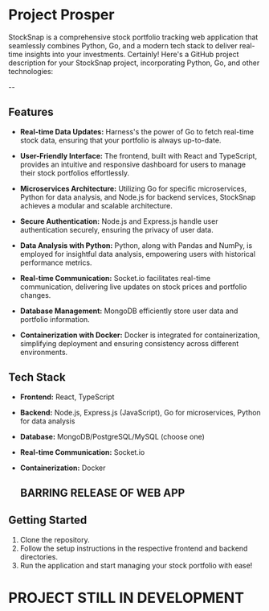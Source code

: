 # Project Prosper
StockSnap is a comprehensive stock portfolio tracking web application that seamlessly combines Python, Go, and a modern tech stack to deliver real-time insights into your investments.
Certainly! Here's a GitHub project description for your StockSnap project, incorporating Python, Go, and other technologies:

--

## Features

- **Real-time Data Updates:** Harness's the power of Go to fetch real-time stock data, ensuring that your portfolio is always up-to-date.
  
- **User-Friendly Interface:** The frontend, built with React and TypeScript, provides an intuitive and responsive dashboard for users to manage their stock portfolios effortlessly.

- **Microservices Architecture:** Utilizing Go for specific microservices, Python for data analysis, and Node.js for backend services, StockSnap achieves a modular and scalable architecture.

- **Secure Authentication:** Node.js and Express.js handle user authentication securely, ensuring the privacy of user data.

- **Data Analysis with Python:** Python, along with Pandas and NumPy, is employed for insightful data analysis, empowering users with historical performance metrics.

- **Real-time Communication:** Socket.io facilitates real-time communication, delivering live updates on stock prices and portfolio changes.

- **Database Management:** MongoDB efficiently store user data and portfolio information.

- **Containerization with Docker:** Docker is integrated for containerization, simplifying deployment and ensuring consistency across different environments.

## Tech Stack

- **Frontend:** React, TypeScript
- **Backend:** Node.js, Express.js (JavaScript), Go for microservices, Python for data analysis
- **Database:** MongoDB/PostgreSQL/MySQL (choose one)
- **Real-time Communication:** Socket.io
- **Containerization:** Docker

  ## BARRING RELEASE OF WEB APP

## Getting Started

1. Clone the repository.
2. Follow the setup instructions in the respective frontend and backend directories.
3. Run the application and start managing your stock portfolio with ease!

# PROJECT STILL IN DEVELOPMENT

